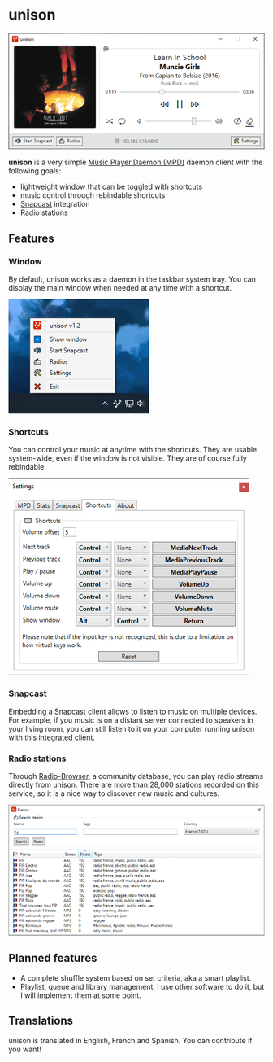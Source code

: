 # unison

![Main window](Screenshots/screen1.png)

**unison** is a very simple [Music Player Daemon (MPD)](https://www.musicpd.org/) daemon client with the following goals:

* lightweight window that can be toggled with shortcuts
* music control through rebindable shortcuts
* [Snapcast](https://github.com/badaix/snapcast) integration
* Radio stations

## Features

### Window

By default, unison works as a daemon in the taskbar system tray. You can display the main window when needed at any time with a shortcut.

![Systray](Screenshots/screen2.png)

### Shortcuts

You can control your music at anytime with the shortcuts. They are usable system-wide, even if the window is not visible. They are of course fully rebindable.

![Settings => shortcuts](Screenshots/screen3.png)

### Snapcast

Embedding a Snapcast client allows to listen to music on multiple devices. For example, if you music is on a distant server connected to speakers in your living room, you can still listen to it on your computer running unison with this integrated client.

### Radio stations

Through [Radio-Browser](https://www.radio-browser.info), a community database, you can play radio streams directly from unison. There are more than 28,000 stations recorded on this service, so it is a nice way to discover new music and cultures.

![Radio stations](Screenshots/screen4.png)

## Planned features

* A complete shuffle system based on set criteria, aka a smart playlist.
* Playlist, queue and library management. I use other software to do it, but I will implement them at some point.

## Translations

unison is translated in English, French and Spanish. You can contribute if you want!